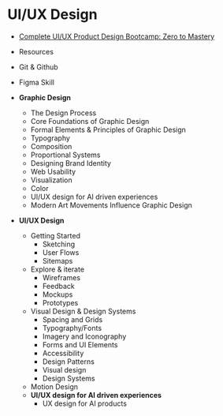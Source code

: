 # UI/UX Design 
- [Complete UI/UX Product Design Bootcamp: Zero to Mastery](https://academy.zerotomastery.io/courses/enrolled/1073485)

- Resources
- Git & Github
- Figma Skill
- **Graphic Design**
    - The Design Process
    - Core Foundations of Graphic Design
    - Formal Elements & Principles of Graphic Design
    - Typography
    - Composition
    - Proportional Systems
    - Designing Brand Identity
    - Web Usability
    - Visualization
    - Color
    - UI/UX design for AI driven experiences
    - Modern Art Movements Influence Graphic Design
- **UI/UX Design**
    - Getting Started
        - Sketching
        - User Flows
        - Sitemaps
    - Explore & iterate
        - Wireframes
        - Feedback
        - Mockups
        - Prototypes
    - Visual Design & Design Systems
        - Spacing and Grids
        - Typography/Fonts
        - Imagery and Iconography
        - Forms and UI Elements
        - Accessibility
        - Design Patterns
        - Visual design
        - Design Systems
    - Motion Design
    - **UI/UX design for AI driven experiences**
        - UX design for AI products
